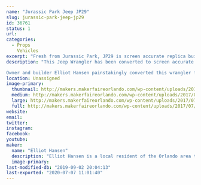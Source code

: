 ```yaml
---
name: "Jurassic Park Jeep JP29"
slug: jurassic-park-jeep-jp29
id: 36761
status: 1
url: 
categories:
  - Props
    Vehicles
excerpt: "Fresh from Jurassic Park, JP29 is screen accurate replica built by a local Jurassic Park fan and movie car aficionado. "
description: "This Jeep Wrangler has been converted to screen accurate Jurassic Park livery by and matches that of the JP29 seen in the original release of Jurassic Park. Some fans may notice in the latest Jurassic Park Movie that JP29 makes an appearance as well!

Owner and builder Elliot Hansen painstakingly converted this wrangler from stock configuration in the matter of months. With a refreshed interior, new top, correct wheels and even badging the jeep is ready to escort guests at Jurassic Park."
location: Unassigned
image-primary:
  thumbnail: http://makers.makerfaireorlando.com/wp-content/uploads/2017/07/IMG_1258-150x150.jpg
  medium: http://makers.makerfaireorlando.com/wp-content/uploads/2017/07/IMG_1258-300x225.jpg
  large: http://makers.makerfaireorlando.com/wp-content/uploads/2017/07/IMG_1258.jpg
  full: http://makers.makerfaireorlando.com/wp-content/uploads/2017/07/IMG_1258.jpg
website: 
email: 
twitter: 
instagram: 
facebook: 
youtube: 
maker:
  name: "Elliot Hansen"
  description: "Elliot Hansen is a local resident of the Orlando area that has turned his Delores DMC-12 into his all time favorite movie car, Doc Brown's Time Machine. It features many screen accurate details, from the ever popular Flux Capacitor even down to the smallest of details that only a fan of back to the future would notice. He has spent a few years collecting the parts needed for the conversion and spent a few months finally putting it all together in 2016. "
  image-primary: 
last-modified-db: "2019-09-02 20:04:13"
last-exported: "2020-07-07 11:01:40"
---
```


